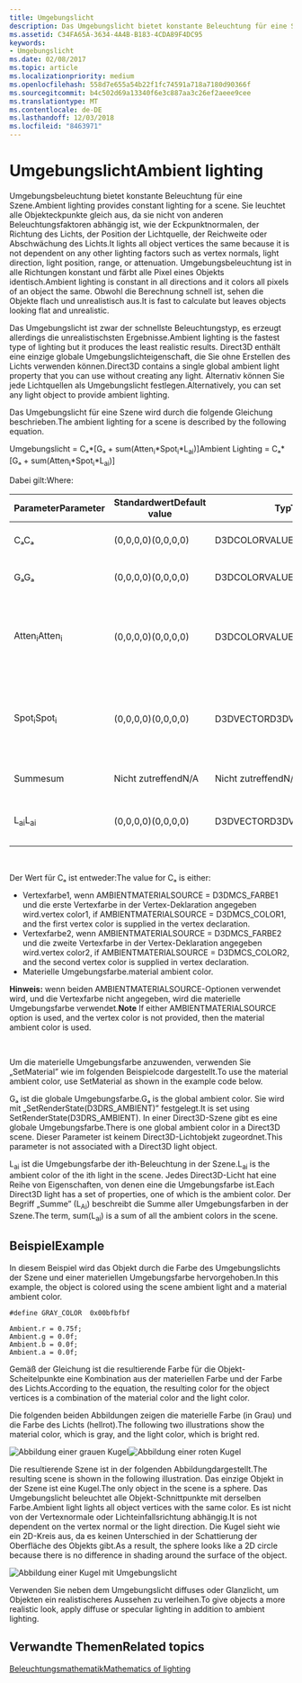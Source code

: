 ```yaml
---
title: Umgebungslicht
description: Das Umgebungslicht bietet konstante Beleuchtung für eine Szene.
ms.assetid: C34FA65A-3634-4A4B-B183-4CDA89F4DC95
keywords:
- Umgebungslicht
ms.date: 02/08/2017
ms.topic: article
ms.localizationpriority: medium
ms.openlocfilehash: 558d7e655a54b22f1fc74591a718a7180d90366f
ms.sourcegitcommit: b4c502d69a13340f6e3c887aa3c26ef2aeee9cee
ms.translationtype: MT
ms.contentlocale: de-DE
ms.lasthandoff: 12/03/2018
ms.locfileid: "8463971"
---
```

# <a name="ambient-lighting"></a><span data-ttu-id="84702-104">Umgebungslicht</span><span class="sxs-lookup"><span data-stu-id="84702-104">Ambient lighting</span></span>


<span data-ttu-id="84702-105">Umgebungsbeleuchtung bietet konstante Beleuchtung für eine Szene.</span><span class="sxs-lookup"><span data-stu-id="84702-105">Ambient lighting provides constant lighting for a scene.</span></span> <span data-ttu-id="84702-106">Sie leuchtet alle Objekteckpunkte gleich aus, da sie nicht von anderen Beleuchtungsfaktoren abhängig ist, wie der Eckpunktnormalen, der Richtung des Lichts, der Position der Lichtquelle, der Reichweite oder Abschwächung des Lichts.</span><span class="sxs-lookup"><span data-stu-id="84702-106">It lights all object vertices the same because it is not dependent on any other lighting factors such as vertex normals, light direction, light position, range, or attenuation.</span></span> <span data-ttu-id="84702-107">Umgebungsbeleuchtung ist in alle Richtungen konstant und färbt alle Pixel eines Objekts identisch.</span><span class="sxs-lookup"><span data-stu-id="84702-107">Ambient lighting is constant in all directions and it colors all pixels of an object the same.</span></span> <span data-ttu-id="84702-108">Obwohl die Berechnung schnell ist, sehen die Objekte flach und unrealistisch aus.</span><span class="sxs-lookup"><span data-stu-id="84702-108">It is fast to calculate but leaves objects looking flat and unrealistic.</span></span>

<span data-ttu-id="84702-109">Das Umgebungslicht ist zwar der schnellste Beleuchtungstyp, es erzeugt allerdings die unrealistischsten Ergebnisse.</span><span class="sxs-lookup"><span data-stu-id="84702-109">Ambient lighting is the fastest type of lighting but it produces the least realistic results.</span></span> <span data-ttu-id="84702-110">Direct3D enthält eine einzige globale Umgebungslichteigenschaft, die Sie ohne Erstellen des Lichts verwenden können.</span><span class="sxs-lookup"><span data-stu-id="84702-110">Direct3D contains a single global ambient light property that you can use without creating any light.</span></span> <span data-ttu-id="84702-111">Alternativ können Sie jede Lichtquellen als Umgebungslicht festlegen.</span><span class="sxs-lookup"><span data-stu-id="84702-111">Alternatively, you can set any light object to provide ambient lighting.</span></span>

<span data-ttu-id="84702-112">Das Umgebungslicht für eine Szene wird durch die folgende Gleichung beschrieben.</span><span class="sxs-lookup"><span data-stu-id="84702-112">The ambient lighting for a scene is described by the following equation.</span></span>

<span data-ttu-id="84702-113">Umgebungslicht = Cₐ\*\[Gₐ + sum(Atten<sub>i</sub>\*Spot<sub>i</sub>\*L<sub>ai</sub>)\]</span><span class="sxs-lookup"><span data-stu-id="84702-113">Ambient Lighting = Cₐ\*\[Gₐ + sum(Atten<sub>i</sub>\*Spot<sub>i</sub>\*L<sub>ai</sub>)\]</span></span>

<span data-ttu-id="84702-114">Dabei gilt:</span><span class="sxs-lookup"><span data-stu-id="84702-114">Where:</span></span>

| <span data-ttu-id="84702-115">Parameter</span><span class="sxs-lookup"><span data-stu-id="84702-115">Parameter</span></span>         | <span data-ttu-id="84702-116">Standardwert</span><span class="sxs-lookup"><span data-stu-id="84702-116">Default value</span></span> | <span data-ttu-id="84702-117">Typ</span><span class="sxs-lookup"><span data-stu-id="84702-117">Type</span></span>          | <span data-ttu-id="84702-118">Beschreibung</span><span class="sxs-lookup"><span data-stu-id="84702-118">Description</span></span>                                                                                                       |
|-------------------|---------------|---------------|-------------------------------------------------------------------------------------------------------------------|
| <span data-ttu-id="84702-119">Cₐ</span><span class="sxs-lookup"><span data-stu-id="84702-119">Cₐ</span></span>                | <span data-ttu-id="84702-120">(0,0,0,0)</span><span class="sxs-lookup"><span data-stu-id="84702-120">(0,0,0,0)</span></span>     | <span data-ttu-id="84702-121">D3DCOLORVALUE</span><span class="sxs-lookup"><span data-stu-id="84702-121">D3DCOLORVALUE</span></span> | <span data-ttu-id="84702-122">Materielle Umgebungsfarbe</span><span class="sxs-lookup"><span data-stu-id="84702-122">Material ambient color</span></span>                                                                                            |
| <span data-ttu-id="84702-123">Gₐ</span><span class="sxs-lookup"><span data-stu-id="84702-123">Gₐ</span></span>                | <span data-ttu-id="84702-124">(0,0,0,0)</span><span class="sxs-lookup"><span data-stu-id="84702-124">(0,0,0,0)</span></span>     | <span data-ttu-id="84702-125">D3DCOLORVALUE</span><span class="sxs-lookup"><span data-stu-id="84702-125">D3DCOLORVALUE</span></span> | <span data-ttu-id="84702-126">Globale Umgebungsfarbe</span><span class="sxs-lookup"><span data-stu-id="84702-126">Global ambient color</span></span>                                                                                              |
| <span data-ttu-id="84702-127">Atten<sub>i</sub></span><span class="sxs-lookup"><span data-stu-id="84702-127">Atten<sub>i</sub></span></span> | <span data-ttu-id="84702-128">(0,0,0,0)</span><span class="sxs-lookup"><span data-stu-id="84702-128">(0,0,0,0)</span></span>     | <span data-ttu-id="84702-129">D3DCOLORVALUE</span><span class="sxs-lookup"><span data-stu-id="84702-129">D3DCOLORVALUE</span></span> | <span data-ttu-id="84702-130">Dämpfung der ith-Beleuchtung.</span><span class="sxs-lookup"><span data-stu-id="84702-130">Light attenuation of the ith light.</span></span> <span data-ttu-id="84702-131">Unter [Dämpfungs- und Spotlight-Faktor](attenuation-and-spotlight-factor.md).</span><span class="sxs-lookup"><span data-stu-id="84702-131">See [Attenuation and spotlight factor](attenuation-and-spotlight-factor.md).</span></span> |
| <span data-ttu-id="84702-132">Spot<sub>i</sub></span><span class="sxs-lookup"><span data-stu-id="84702-132">Spot<sub>i</sub></span></span>  | <span data-ttu-id="84702-133">(0,0,0,0)</span><span class="sxs-lookup"><span data-stu-id="84702-133">(0,0,0,0)</span></span>     | <span data-ttu-id="84702-134">D3DVECTOR</span><span class="sxs-lookup"><span data-stu-id="84702-134">D3DVECTOR</span></span>     | <span data-ttu-id="84702-135">Spotlight-Faktor der ith-Beleuchtung.</span><span class="sxs-lookup"><span data-stu-id="84702-135">Spotlight factor of the ith light.</span></span> <span data-ttu-id="84702-136">Unter [Dämpfungs- und Spotlight-Faktor](attenuation-and-spotlight-factor.md).</span><span class="sxs-lookup"><span data-stu-id="84702-136">See [Attenuation and spotlight factor](attenuation-and-spotlight-factor.md).</span></span>  |
| <span data-ttu-id="84702-137">Summe</span><span class="sxs-lookup"><span data-stu-id="84702-137">sum</span></span>               | <span data-ttu-id="84702-138">Nicht zutreffend</span><span class="sxs-lookup"><span data-stu-id="84702-138">N/A</span></span>           | <span data-ttu-id="84702-139">Nicht zutreffend</span><span class="sxs-lookup"><span data-stu-id="84702-139">N/A</span></span>           | <span data-ttu-id="84702-140">Summe des Umgebungslichts</span><span class="sxs-lookup"><span data-stu-id="84702-140">Sum of the ambient light</span></span>                                                                                          |
| <span data-ttu-id="84702-141">L<sub>ai</sub></span><span class="sxs-lookup"><span data-stu-id="84702-141">L<sub>ai</sub></span></span>    | <span data-ttu-id="84702-142">(0,0,0,0)</span><span class="sxs-lookup"><span data-stu-id="84702-142">(0,0,0,0)</span></span>     | <span data-ttu-id="84702-143">D3DVECTOR</span><span class="sxs-lookup"><span data-stu-id="84702-143">D3DVECTOR</span></span>     | <span data-ttu-id="84702-144">Helle Umgebungsfarbe der ith-Beleuchtung</span><span class="sxs-lookup"><span data-stu-id="84702-144">Light ambient color of the ith light</span></span>                                                                              |

 

<span data-ttu-id="84702-145">Der Wert für Cₐ ist entweder:</span><span class="sxs-lookup"><span data-stu-id="84702-145">The value for Cₐ is either:</span></span>

-   <span data-ttu-id="84702-146">Vertexfarbe1, wenn AMBIENTMATERIALSOURCE = D3DMCS\_FARBE1 und die erste Vertexfarbe in der Vertex-Deklaration angegeben wird.</span><span class="sxs-lookup"><span data-stu-id="84702-146">vertex color1, if AMBIENTMATERIALSOURCE = D3DMCS\_COLOR1, and the first vertex color is supplied in the vertex declaration.</span></span>
-   <span data-ttu-id="84702-147">Vertexfarbe2, wenn AMBIENTMATERIALSOURCE = D3DMCS\_FARBE2 und die zweite Vertexfarbe in der Vertex-Deklaration angegeben wird.</span><span class="sxs-lookup"><span data-stu-id="84702-147">vertex color2, if AMBIENTMATERIALSOURCE = D3DMCS\_COLOR2, and the second vertex color is supplied in vertex declaration.</span></span>
-   <span data-ttu-id="84702-148">Materielle Umgebungsfarbe.</span><span class="sxs-lookup"><span data-stu-id="84702-148">material ambient color.</span></span>

<span data-ttu-id="84702-149">**Hinweis:**  wenn beiden AMBIENTMATERIALSOURCE-Optionen verwendet wird, und die Vertexfarbe nicht angegeben, wird die materielle Umgebungsfarbe verwendet.</span><span class="sxs-lookup"><span data-stu-id="84702-149">**Note** If either AMBIENTMATERIALSOURCE option is used, and the vertex color is not provided, then the material ambient color is used.</span></span>

 

<span data-ttu-id="84702-150">Um die materielle Umgebungsfarbe anzuwenden, verwenden Sie „SetMaterial” wie im folgenden Beispielcode dargestellt.</span><span class="sxs-lookup"><span data-stu-id="84702-150">To use the material ambient color, use SetMaterial as shown in the example code below.</span></span>

<span data-ttu-id="84702-151">Gₐ ist die globale Umgebungsfarbe.</span><span class="sxs-lookup"><span data-stu-id="84702-151">Gₐ is the global ambient color.</span></span> <span data-ttu-id="84702-152">Sie wird mit „SetRenderState(D3DRS\_AMBIENT)” festgelegt.</span><span class="sxs-lookup"><span data-stu-id="84702-152">It is set using SetRenderState(D3DRS\_AMBIENT).</span></span> <span data-ttu-id="84702-153">In einer Direct3D-Szene gibt es eine globale Umgebungsfarbe.</span><span class="sxs-lookup"><span data-stu-id="84702-153">There is one global ambient color in a Direct3D scene.</span></span> <span data-ttu-id="84702-154">Dieser Parameter ist keinem Direct3D-Lichtobjekt zugeordnet.</span><span class="sxs-lookup"><span data-stu-id="84702-154">This parameter is not associated with a Direct3D light object.</span></span>

<span data-ttu-id="84702-155">L<sub>ai</sub> ist die Umgebungsfarbe der ith-Beleuchtung in der Szene.</span><span class="sxs-lookup"><span data-stu-id="84702-155">L<sub>ai</sub> is the ambient color of the ith light in the scene.</span></span> <span data-ttu-id="84702-156">Jedes Direct3D-Licht hat eine Reihe von Eigenschaften, von denen eine die Umgebungsfarbe ist.</span><span class="sxs-lookup"><span data-stu-id="84702-156">Each Direct3D light has a set of properties, one of which is the ambient color.</span></span> <span data-ttu-id="84702-157">Der Begriff „Summe” (L<sub>Ai</sub>) beschreibt die Summe aller Umgebungsfarben in der Szene.</span><span class="sxs-lookup"><span data-stu-id="84702-157">The term, sum(L<sub>ai</sub>) is a sum of all the ambient colors in the scene.</span></span>

## <a name="span-idexamplespanspan-idexamplespanspan-idexamplespanexample"></a><span data-ttu-id="84702-158"><span id="Example"></span><span id="example"></span><span id="EXAMPLE"></span>Beispiel</span><span class="sxs-lookup"><span data-stu-id="84702-158"><span id="Example"></span><span id="example"></span><span id="EXAMPLE"></span>Example</span></span>


<span data-ttu-id="84702-159">In diesem Beispiel wird das Objekt durch die Farbe des Umgebungslichts der Szene und einer materiellen Umgebungsfarbe hervorgehoben.</span><span class="sxs-lookup"><span data-stu-id="84702-159">In this example, the object is colored using the scene ambient light and a material ambient color.</span></span>

```
#define GRAY_COLOR  0x00bfbfbf

Ambient.r = 0.75f;
Ambient.g = 0.0f;
Ambient.b = 0.0f;
Ambient.a = 0.0f;
```

<span data-ttu-id="84702-160">Gemäß der Gleichung ist die resultierende Farbe für die Objekt-Scheitelpunkte eine Kombination aus der materiellen Farbe und der Farbe des Lichts.</span><span class="sxs-lookup"><span data-stu-id="84702-160">According to the equation, the resulting color for the object vertices is a combination of the material color and the light color.</span></span>

<span data-ttu-id="84702-161">Die folgenden beiden Abbildungen zeigen die materielle Farbe (in Grau) und die Farbe des Lichts (hellrot).</span><span class="sxs-lookup"><span data-stu-id="84702-161">The following two illustrations show the material color, which is gray, and the light color, which is bright red.</span></span>

![Abbildung einer grauen Kugel](images/amb1.jpg)![Abbildung einer roten Kugel](images/lightred.jpg)

<span data-ttu-id="84702-164">Die resultierende Szene ist in der folgenden Abbildungdargestellt.</span><span class="sxs-lookup"><span data-stu-id="84702-164">The resulting scene is shown in the following illustration.</span></span> <span data-ttu-id="84702-165">Das einzige Objekt in der Szene ist eine Kugel.</span><span class="sxs-lookup"><span data-stu-id="84702-165">The only object in the scene is a sphere.</span></span> <span data-ttu-id="84702-166">Das Umgebungslicht beleuchtet alle Objekt-Schnittpunkte mit derselben Farbe.</span><span class="sxs-lookup"><span data-stu-id="84702-166">Ambient light lights all object vertices with the same color.</span></span> <span data-ttu-id="84702-167">Es ist nicht von der Vertexnormale oder Lichteinfallsrichtung abhängig.</span><span class="sxs-lookup"><span data-stu-id="84702-167">It is not dependent on the vertex normal or the light direction.</span></span> <span data-ttu-id="84702-168">Die Kugel sieht wie ein 2D-Kreis aus, da es keinen Unterschied in der Schattierung der Oberfläche des Objekts gibt.</span><span class="sxs-lookup"><span data-stu-id="84702-168">As a result, the sphere looks like a 2D circle because there is no difference in shading around the surface of the object.</span></span>

![Abbildung einer Kugel mit Umgebungslicht](images/lighta.jpg)

<span data-ttu-id="84702-170">Verwenden Sie neben dem Umgebungslicht diffuses oder Glanzlicht, um Objekten ein realistischeres Aussehen zu verleihen.</span><span class="sxs-lookup"><span data-stu-id="84702-170">To give objects a more realistic look, apply diffuse or specular lighting in addition to ambient lighting.</span></span>

## <a name="span-idrelated-topicsspanrelated-topics"></a><span data-ttu-id="84702-171"><span id="related-topics"></span>Verwandte Themen</span><span class="sxs-lookup"><span data-stu-id="84702-171"><span id="related-topics"></span>Related topics</span></span>


[<span data-ttu-id="84702-172">Beleuchtungsmathematik</span><span class="sxs-lookup"><span data-stu-id="84702-172">Mathematics of lighting</span></span>](mathematics-of-lighting.md)

 

 




